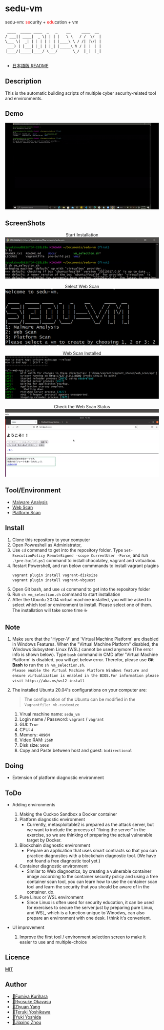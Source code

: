 # sedu-vm

sedu-vm: <span style="color: red;">se</span>curity + <span style="color: red;">edu</span>cation + vm

```
 ____  _____ ____  _   _    __     ____  __ 
/ ___|| ____|  _ \| | | |   \ \   / /  \/  |
\___ \|  _| | | | | | | |____\ \ / /| |\/| |
 ___) | |___| |_| | |_| |_____\ V / | |  | |
|____/|_____|____/ \___/       \_/  |_|  |_|
                                            
```

- [日本語版 README](https://github.com/tdu-isl/sedu-vm/blob/main/docs/README_JP.md)

## Description

This is the automatic building scripts of multiple cyber security-related tool and environments.

## Demo

<div align="center">
<img src="docs/images/sedu-vm.gif" alt="属性" title="demo">
</div>

## ScreenShots
<div align="center">
<p> Start Installation
<img src="docs/images/start_installation.png" alt="属性" title="start_installation">
<p> Select Web Scan
<img src="docs/images/web_scan.png" alt="属性" title="web_scan">
<p> Web Scan Installed
<img src="docs/images/web_scan_installed.png" alt="属性" title="web_scan_installed">
<p> Check the Web Scan Status
<img src="docs/images/web_scan_confirm.png" alt="属性" title="web_scan_confirm">
</div>

## Tool/Environment

- [Malware Analysis](https://github.com/tdu-isl/sedu-vm/tree/main/vms/malware_analysis)
- [Web Scan](https://github.com/tdu-isl/sedu-vm/tree/main/vms/web_scan)
- [Platform Scan](https://github.com/tdu-isl/sedu-vm/tree/main/vms/platform_scan)

## Install

1. Clone this repository to your computer
2. Open Powreshell as Administrator, 
3. Use ```cd``` command to get into the repository folder. Type ```Set-ExecutionPolicy RemoteSigned -scope CurrentUser -Force```, and run ```.\pre-build.ps1``` command to install chocolatey, vagrant and virtualbox.
4. Restart Powershell, and run below commmands to install vagrant plugins
   ```
   vagrant plugin install vagrant-disksize
   vagrant plugin install vagrant-vbguest
   ```
5. Open Git bash, and use ```cd``` command to get into the repository folder
6. Run ```sh vm_selection.sh``` command to start installation
7. After the Ubuntu 20.04 virtual machine installed, you will be asked to select which tool or environment to install. Please select one of them. The installation will take some time :coffee:

## Note
1. Make sure that the 'Hyper-V' and 'Virtual Machine Platform' are disabled in Windows Features. When the "Virtual Machine Platform" disabled, the Windows Subsystem Linux (WSL) cannot be used anymore (The error info is shown below). Type ```bash``` command in CMD after 'Virtual Machine Platform' is disabled, you will get below error. Therefor, please use **Git Bash** to run the ```sh vm_selection.sh```.
<br>```Please enable the Virtual Machine Platform Windows feature and ensure virtualization is enabled in the BIOS.For information please visit https://aka.ms/wsl2-install```

1. The installed Ubuntu 20.04's configurations on your computer are:
   > The configuration of the Ubuntu can be modified in the ```Vagrantfile: vb.customize```
   1. Virual machine name: ```sedu_vm```
   2. Login name / Password: ```vagrant``` / ```vagrant```
   3. GUI: ```True```
   4. CPU: ```4```
   5. Memory: ```4096M```
   6. Video RAM: ```256M```
   7. Disk size: ```50GB```
   8. Copy and Paste between host and guest: ```bidirectional```


## Doing
- Extension of platform diagnostic environment

## ToDo
- Adding environments

  1. Making the Cuckoo Sandbox a Docker container
  2. Platform diagnostic environment
     - Currently, metasploitable2 is prepared as the attack server, but we want to include the process of "fixing the server" in the exercise, so we are thinking of preparing the actual vulnerable target by Docker.
  3. Blockchain diagnostic environment
     - Prepare an application that uses smart contracts so that you can practice diagnostics with a blockchain diagnostic tool. (We have not found a free diagnostic tool yet.)
  4. Container diagnostic environment
     - Similar to Web diagnostics, by creating a vulnerable container image according to the container security policy and using a free container scan tool, you can learn how to use the container scan tool and learn the security that you should be aware of in the container. do.
  5. Pure Linux or WSL environment
     - Since Linux is often used for security education, it can be used for exercises to secure the server just by preparing pure Linux, and WSL, which is a function unique to Winodws, can also prepare an environment with one desk. I think it's convenient.

- UI improvement

   1. Improve the first tool / environment selection screen to make it easier to use and multiple-choice

## Licence

[MIT](https://github.com/tdu-isl/sedu-vm/blob/main/LICENSE)

## Author

- [:boy:Fumiya Kurihara](https://github.com/kur1h4r4)
- [:boy:Ryosuke Okayasu](https://github.com/RyosukeOkayasu)
- [:boy:Ziyuan Yang](https://github.com/Twinsoul-Y)
- [:boy:Teruki Yoshikawa](https://github.com/terib0l)
- [:boy:Yuki Yoshida](https://github.com/y0sh1da)
- [:man:Jiaxing Zhou](https://github.com/Syuukakou)
